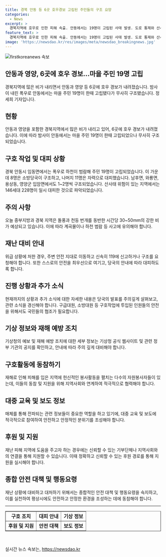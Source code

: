```yaml
---
title: 경북 안동 등 6곳 호우경보 고립된 주민들의 구조 요망
categories:
  - News
excerpt: >
  경북지역에 호우로 인한 피해 속출. 안동에서는 19명이 고립된 사태 발생. 도로 통제와 산사태 주의보 발령 등 비상대책 펼쳐지며, 3개 시도에서 228명이 대피. 중부지방과 경북, 전북지역에 강한 비와 돌풍 예상돼, 사고에 유의해야 합니다. (출처: <뉴스사이트명>)
feature_text: >
  경북지역에 호우로 인한 피해 속출. 안동에서는 19명이 고립된 사태 발생. 도로 통제와 산사태 주의보 발령 등 비상대책 펼쳐지며, 3개 시도에서 228명이 대피. 중부지방과 경북, 전북지역에 강한 비와 돌풍 예상돼, 사고에 유의해야 합니다. (출처: <뉴스사이트명>)
image: 'https://newsdao.kr/res/images/meta/newsdao_breakingnews.jpg'
---
```


<p><img src="https://newsdao.kr/res/images/meta/newsdao_breakingnews.jpg" alt="firstkoreanews 속보" /></p>

<h2>안동과 영양, 6곳에 호우 경보…마을 주민 19명 고립</h2>

<p data-ke-size="size16">경북지역에 많은 비가 내리면서 안동과 영양 등 6곳에 호우 경보가 내려졌습니다. 밤사이 내린 폭우로 안동에서는 마을 주민 19명이 한때 고립됐다가 무사히 구조됐습니다. 정세희 기자입니다.</p>

<h2 data-ke-size="size26">현황</h2>

<p data-ke-size="size16">안동과 영양을 포함한 경북지역에서 많은 비가 내리고 있어, 6곳에 호우 경보가 내려졌습니다. 이에 따라 밤사이 안동에서는 마을 주민 19명이 한때 고립되었으나 무사히 구조되었습니다.</p>

<h2 data-ke-size="size26">구호 작업 및 대피 상황</h2>

<p data-ke-size="size16">경북 안동시 임동면에서는 폭우로 하천이 범람해 주민 19명이 고립되었습니다. 이 가운데 8명은 소방당국이 구조하고, 나머지 11명은 자력으로 대피했습니다. 남후면, 와룡면, 용상동, 영양군 입암면에서도 1~2명씩 구조되었습니다. 산사태 위험이 있는 지역에서는 146세대 228명이 일시 대피한 것으로 파악되었습니다.</p>

<h2 data-ke-size="size26">주의 사항</h2>

<p data-ke-size="size16">오늘 중부지방과 경북 지역은 돌풍과 천둥 번개를 동반한 시간당 30~50mm의 강한 비가 예상되고 있습니다. 이에 따라 계곡물이나 하천 범람 등 사고에 유의해야 합니다.</p>

<h2 data-ke-size="size26">재난 대비 안내</h2>

<p data-ke-size="size16">위급 상황에 처한 경우, 주변 안전 지대로 이동하고 신속히 119에 신고하거나 구조를 요청해야 합니다. 또한 스스로의 안전을 최우선으로 여기고, 당국의 안내에 따라 대피하도록 합니다.</p>

<h2 data-ke-size="size26">진행 상황과 추가 소식</h2>

<p data-ke-size="size16">현재까지의 상황과 추가 소식에 대한 자세한 내용은 당국의 발표를 주의깊게 살펴보고, 관련 소식을 경신해야 합니다. 구급대원, 소방대원 등 구호작업에 투입된 인원들의 안전을 위해서도 국민들의 협조가 필요합니다.</p>

<h2 data-ke-size="size26">기상 정보와 재해 예방 조치</h2>

<p data-ke-size="size16">기상청의 예보 및 재해 예방 조치에 대한 세부 정보는 기상청 공식 웹사이트 및 관련 정부 기관의 공지를 확인하고, 안내에 따라 주의 깊게 대비해야 합니다.</p>

<h2 data-ke-size="size26">구호활동에 동참하기</h2>

<p data-ke-size="size16">재해로 인해 피해를 입은 지역에 헌신적인 봉사활동을 펼치는 다수의 자원봉사자들이 있는데, 이들의 동참 및 지원을 위해 지역사회와 연계하여 적극적으로 협력해야 합니다.</p>

<h2 data-ke-size="size26">대중 교육 및 보도 정보</h2>

<p data-ke-size="size16">매체를 통해 전파되는 관련 정보들이 중요한 역할을 하고 있기에, 대중 교육 및 보도에 적극적으로 참여하여 안전하고 안정적인 분위기를 조성해야 합니다.</p>

<h2 data-ke-size="size26">후원 및 지원</h2>

<p data-ke-size="size16">재난 피해 지역에 도움을 주고자 하는 경우에는 신뢰할 수 있는 기부단체나 지역사회와의 연결을 통해 지원할 수 있습니다. 이때 정확하고 신뢰할 수 있는 후원 경로를 통해 지원을 실시해야 합니다.</p>

<h2 data-ke-size="size26">종합 안전 대책 및 행동요령</h2>

<p data-ke-size="size16">재난 상황에 대비하고 대처하기 위해서는 종합적인 안전 대책 및 행동요령을 숙지하고, 이를 실천하여 평상시에도 안전하고 안정한 환경을 조성하는 데에 동참해야 합니다.</p>

<hr>

<table style="width: 100%;" border="1">
<tbody>
<tr>
<td style="text-align: center; height: 17px;"><b>구호 조치</b></td>
<td style="text-align: center; height: 17px;"><b>대피 안내</b></td>
<td style="text-align: center; height: 17px;"><b>기상 정보</b></td>
</tr>
<tr>
<td style="text-align: center; height: 17px;"><b>후원 및 지원</b></td>
<td style="text-align: center; height: 17px;"><b>안전 대책</b></td>
<td style="text-align: center; height: 17px;"><b>보도 정보</b></td>
</tr>
</tbody>
</table>

<p data-ke-size="size16">&nbsp;</p>
실시간 뉴스 속보는, <a href="https://newsdao.kr" rel="dofollow">https://newsdao.kr</a>


